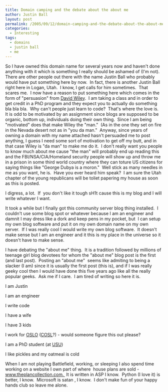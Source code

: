 ```yaml
---
title: Domain camping and the debate about the about me
author: Justin Ball
layout: post
permalink: /2005/09/12/domain-camping-and-the-debate-about-the-about-me/
categories:
  - Interesting
tags:
  - domains
  - justin ball
  - me
---
```


So I have owned this domain name for several years now and haven't done
anything with it which is something I really should be ashamed of (I'm
not).  There are other people out there with the name Justin Ball
who probably would have put something here by now.  In fact, there
is another Justin Ball right here in Logan, Utah.  I know, I get
calls for him sometimes.  That scares me.  I now have a
reason to put something here which comes in the form of "persuasion"
from [David Wiley][1].  I am taking a class and in order to get credit
in a PhD program and they expect you to actually do something bla bla
bla.  Why can't people just learn to code?  That's where the
love is.  It is odd to be motivated by an assignment since blogs
are supposed to be organic, bottom up, individuals doing their own
thing.  Since I am being "motivated" does that make Wiley the
"man."  (As in the one they set on fire in the Nevada desert not
as in "you da man."  Anyway, since years of owning a domain with
my name attached hasn't persuaded me to post anything, I guess I need
some sort of motivation to get off my butt, and in that case Wiley is
"da man" to make me do it.  I don't really want you people to know
much about me cause "the man" will probably end up reading this and the
FBI/NSA/CIA/Homeland security people will show up and throw me in a prison in
some third world country where they can toture US citizens for saying
things like "George Dubya is a moron."  Well stick as many needles
in me as you want, he is.  Have you ever heard him speak?  I
am sure the Utah chapter of the young republicans will be toliet
papering my house as soon as this is posted.

I digress, a lot.  If  you don't like it tough sH1t cause this is my blog and I will write whatever I want. 

It took a while but I finally got this community server blog thing
installed.  I couldn't use some blog spot or whatever because I am
an engineer and damnit I may dress like a dork and keep pens in my
pocket, but  I can setup my own blog software and put it on my own
domain name on my own server.  If I was really cool I would write
my own blog software.  It doesn't make sense but I am an engineer
and it this is my place in the universe so it doesn't have to make
sense.

I have debating the "about me" thing.  It is a tradition followed
by millions of teenage girl blog devotees for whom the "about me" blog
post is the first (and last post).  Posting an "about me" 
seems like admiting to being a slacker (I am) since it is usually the
first post (this is), and if I was really geeky cool then I would have
done this five years ago like all the really popular geeks.  Ask
me if I care.  I am tired of writing so here it is.

I am Justin

I am an engineer

I write code

I have a wife

I have 3 kids

I work for [OSLO][2] ([COSL][3]?) - would someone figure this out please?

I am a PhD student (at [USU][4])

I like pickles and my oatmeal is cold



When I am not playing Battlefield, working, or sleeping I also spend
time working on a website I own part of where  house plans are
sold - www.theplancollection.com.  It is written in ASP I
know.  Python (I love it) is better, I know.  Microsoft is
satan , I know.  I don't make fun of your happy hands club so
leave me alone.

 [1]: http://opencontent.org/blog/
 [2]: http://oslo.usu.edu
 [3]: http://cosl.usu.edu
 [4]: http://www.usu.edu
